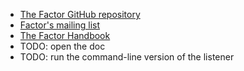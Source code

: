 * [The Factor GitHub repository](https://github.com/slavapestov/factor/)
* [Factor's mailing list](http://concatenative.org/wiki/view/Factor/Mailing%20list)
* [The Factor Handbook](http://docs.factorcode.org/content/article-handbook.html)
* TODO: open the doc
* TODO: run the command-line version of the listener
